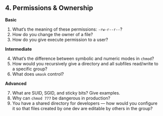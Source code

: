 
## **4. Permissions & Ownership**

**Basic**

1. What’s the meaning of these permissions: `-rw-r--r--`?
2. How do you change the owner of a file?
3. How do you give execute permission to a user?

**Intermediate**

4. What’s the difference between symbolic and numeric modes in `chmod`?
5. How would you recursively give a directory and all subfiles read/write to a specific group?
6. What does `umask` control?

**Advanced**

7. What are SUID, SGID, and sticky bits? Give examples.
8. Why can `chmod 777` be dangerous in production?
9. You have a shared directory for developers — how would you configure it so that files created by one dev are editable by others in the group?
